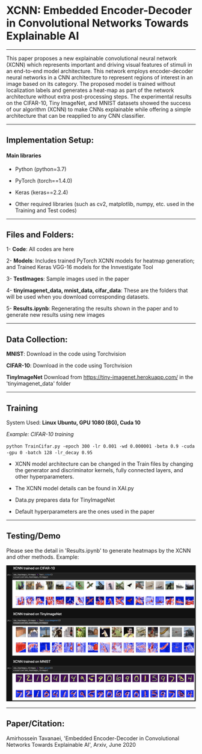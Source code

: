 # XCNN: Embedded Encoder-Decoder in Convolutional Networks Towards Explainable AI
------
This paper proposes a new explainable convolutional neural network (XCNN) which represents important and driving visual features of stimuli in an end-to-end model architecture. This network employs encoder-decoder neural networks in a CNN architecture to represent regions of interest in an image based on its category. The proposed model is trained without localization labels and generates a heat-map as part of the network architecture without extra post-processing steps. The experimental results on the CIFAR-10, Tiny ImageNet, and MNIST datasets showed the success of our algorithm (XCNN) to make CNNs explainable while offering a simple architecture that can be reapplied to any CNN classifier.

***
## Implementation Setup:
#### Main libraries

* Python (python=3.7)

* PyTorch (torch==1.4.0)

* Keras (keras==2.2.4)

* Other required libraries (such as cv2, matplotlib, numpy, etc. used in the Training and Test codes)


******
## Files and Folders:
1- **Code**: All codes are here

2- **Models**: Includes trained PyTorch XCNN models for heatmap generation; and Trained Keras VGG-16 models for the Innvestigate Tool

3- **TestImages**: Sample images used in the paper

4- **tinyimagenet_data, mnist_data, cifar_data**: These are the folders that will be used when you download corresponding datasets.

5- **Results.ipynb**: Regenerating the results shown in the paper and to generate new results using new images

*****
## Data Collection:
**MNIST**: Download in the code using Torchvision

**CIFAR-10**: Download in the code using Torchvision

**TinyImageNet** Download from https://tiny-imagenet.herokuapp.com/ in the 'tinyimagenet_data' folder

****

## Training
System Used: **Linux Ubuntu, GPU 1080 (8G), Cuda 10**

*Example: CIFAR-10 training*

`python TrainCifar.py -epoch 300 -lr 0.001 -wd 0.000001 -beta 0.9 -cuda -gpu 0 -batch 128 -lr_decay 0.95`

- XCNN model architecture can be changed in the Train files by changing the generator and discriminator kernels, fully connected layers, and other hyperparameters.

- The XCNN model details can be found in XAI.py

- Data.py prepares data for TinyImageNet

- Default hyperparameters are the ones used in the paper

***

## Testing/Demo

Please see the detail in 'Results.ipynb' to generate heatmaps by the XCNN and other methods. Example:

<p> <img src="res.png"> </p>

****
## Paper/Citation:

Amirhossein Tavanaei, 'Embedded Encoder-Decoder in Convolutional Networks Towards Explainable AI', Arxiv, June 2020
